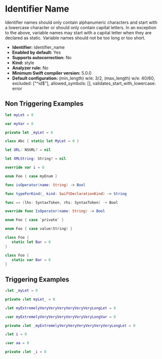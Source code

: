 # Identifier Name

Identifier names should only contain alphanumeric characters and start with a lowercase character or should only contain capital letters. In an exception to the above, variable names may start with a capital letter when they are declared as static. Variable names should not be too long or too short.

* **Identifier:** identifier_name
* **Enabled by default:** Yes
* **Supports autocorrection:** No
* **Kind:** style
* **Analyzer rule:** No
* **Minimum Swift compiler version:** 5.0.0
* **Default configuration:** (min_length) w/e: 3/2, (max_length) w/e: 40/60, excluded: ["^id$"], allowed_symbols: [], validates_start_with_lowercase: error

## Non Triggering Examples

```swift
let myLet = 0
```

```swift
var myVar = 0
```

```swift
private let _myLet = 0
```

```swift
class Abc { static let MyLet = 0 }
```

```swift
let URL: NSURL? = nil
```

```swift
let XMLString: String? = nil
```

```swift
override var i = 0
```

```swift
enum Foo { case myEnum }
```

```swift
func isOperator(name: String) -> Bool
```

```swift
func typeForKind(_ kind: SwiftDeclarationKind) -> String
```

```swift
func == (lhs: SyntaxToken, rhs: SyntaxToken) -> Bool
```

```swift
override func IsOperator(name: String) -> Bool
```

```swift
enum Foo { case `private` }
```

```swift
enum Foo { case value(String) }
```

```swift
class Foo {
   static let Bar = 0
}
```

```swift
class Foo {
   static var Bar = 0
}
```

## Triggering Examples

```swift
↓let _myLet = 0
```

```swift
private ↓let myLet_ = 0
```

```swift
↓let myExtremelyVeryVeryVeryVeryVeryVeryLongLet = 0
```

```swift
↓var myExtremelyVeryVeryVeryVeryVeryVeryLongVar = 0
```

```swift
private ↓let _myExtremelyVeryVeryVeryVeryVeryVeryLongLet = 0
```

```swift
↓let i = 0
```

```swift
↓var aa = 0
```

```swift
private ↓let _i = 0
```